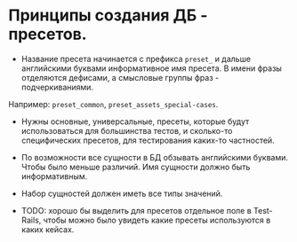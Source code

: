 # Принципы создания ДБ - пресетов.

* Название пресета начинается с префикса `preset_` и дальше английскими буквами
информативное имя пресета. В имени фразы отделяются дефисами, а смысловые группы фраз - подчеркиваниями.

Например: `preset_common`, `preset_assets_special-cases`. 

* Нужны основные, универсальные, пресеты, которые будут использоваться для большинства тестов,
и сколько-то специфических пресетов, для тестирования каких-то частностей.

* По возможности все сущности в БД обзывать английскими буквами. Чтобы было меньше различий.
Имя сущности должно быть информативным.

* Набор сущностей должен иметь все типы значений.

* TODO: хорошо бы выделить для пресетов отдельное поле в Test-Rails, чтобы можно было увидеть какие пресеты
используются в каких кейсах.


